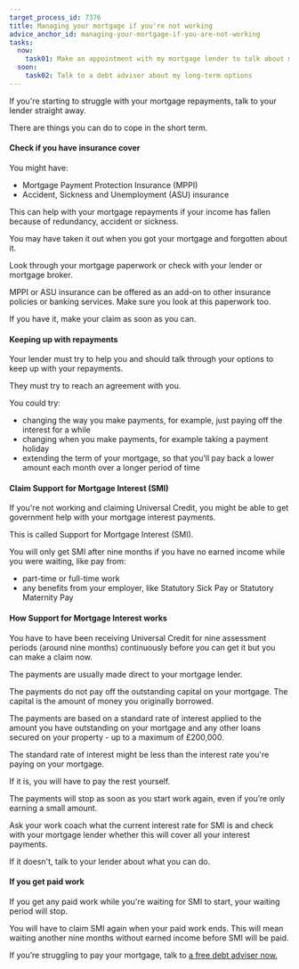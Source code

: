 ```yaml
---
target_process_id: 7376
title: Managing your mortgage if you're not working
advice_anchor_id: managing-your-mortgage-if-you-are-not-working
tasks:
  now:
    task01: Make an appointment with my mortgage lender to talk about my repayment options
  soon:
    task02: Talk to a debt adviser about my long-term options
---
```

If you're starting to struggle with your mortgage repayments, talk to your lender straight away.

There are things you can do to cope in the short term.

#### Check if you have insurance cover
You might have:
* Mortgage Payment Protection Insurance (MPPI)
* Accident, Sickness and Unemployment (ASU) insurance

This can help with your mortgage repayments if your income has fallen because of redundancy, accident or sickness.

You may have taken it out when you got your mortgage and forgotten about it.

Look through your mortgage paperwork or check with your lender or mortgage broker.

MPPI or ASU insurance can be offered as an add-on to other insurance policies or banking services. Make sure you look at this paperwork too.

If you have it, make your claim as soon as you can.

####  Keeping up with repayments
Your lender must  try to help you and should talk through your options to keep up with your repayments.

They must try to reach an agreement with you.

You could try:
* changing the way you make payments, for example, just paying off the interest for a while
* changing when you make payments, for example taking a payment holiday
* extending the term of your mortgage, so that you'll pay back a lower amount each month over a longer period of time

#### Claim Support for Mortgage Interest (SMI)

If you're not working and claiming Universal Credit, you might be able to get government help with your mortgage interest payments.

This is called Support for Mortgage Interest (SMI).

You will only get SMI after nine months if you have no earned income while you were waiting, like pay from:
* part-time or full-time work
* any benefits from your employer, like Statutory Sick Pay or Statutory Maternity Pay

#### How Support for Mortgage Interest works

You have to have been receiving Universal Credit for nine assessment periods (around nine months) continuously before you can get it but you can make a claim now.

The payments are usually made direct to your mortgage lender.

The payments do not pay off the outstanding capital on your mortgage. The capital is the amount of money you originally borrowed.

The payments are based on a standard rate of interest applied to the amount you have outstanding on your mortgage and any other loans secured on your property - up to a maximum of £200,000.

The standard rate of interest might be less than the interest rate you're paying on your mortgage.

If it is, you will have to pay the rest yourself.

The payments will stop as soon as you start work again, even if you’re only earning a small amount.

Ask your work coach what the current interest rate for SMI is and check with your mortgage lender whether this will cover all your interest payments.

If it doesn't, talk to your lender about what you can do.

#### If you get paid work
If you get any paid work while you're waiting for SMI to start, your waiting period will stop.

You will have to claim SMI again when your paid work ends. This will mean waiting another nine months without earned income before SMI will be paid.

If you’re struggling to pay your mortgage, talk to [a free debt adviser now.](https://www.moneyadviceservice.org.uk/en/tools/debt-advice-locator)

